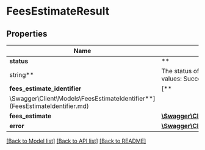 # FeesEstimateResult

## Properties

Name | Type | Description | Notes
------------ | ------------- | ------------- | -------------
**status** | **
string** | The status of the fee request. Possible values: Success, ClientError, ServiceError. | [optional]
**fees_estimate_identifier** | [**
\Swagger\Client\Models\FeesEstimateIdentifier**](FeesEstimateIdentifier.md) |  | [optional]
**fees_estimate** | [**\Swagger\Client\Models\FeesEstimate**](FeesEstimate.md) |  | [optional]
**error** | [**\Swagger\Client\Models\FeesEstimateError**](FeesEstimateError.md) |  | [optional]

[[Back to Model list]](../../README.md#documentation-for-models) [[Back to API list]](../../README.md#documentation-for-api-endpoints) [[Back to README]](../../README.md)

